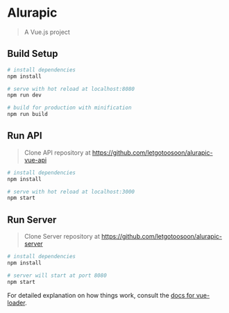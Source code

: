 # Alurapic

> A Vue.js project
## Build Setup

``` bash
# install dependencies
npm install

# serve with hot reload at localhost:8080
npm run dev

# build for production with minification
npm run build
```

## Run API

> Clone API repository at https://github.com/letgotoosoon/alurapic-vue-api

``` bash
# install dependencies
npm install

# serve with hot reload at localhost:3000
npm start
```

## Run Server

> Clone Server repository at https://github.com/letgotoosoon/alurapic-server

``` bash
# install dependencies
npm install

# server will start at port 8080
npm start
```

For detailed explanation on how things work, consult the [docs for vue-loader](http://vuejs.github.io/vue-loader).
